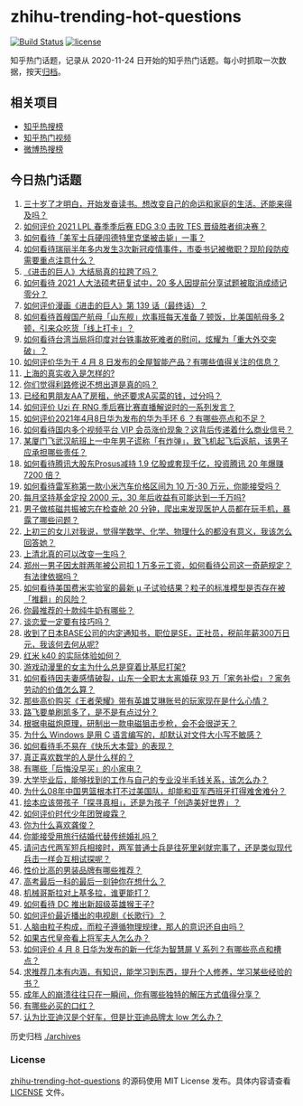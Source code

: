 # zhihu-trending-hot-questions

[![Build Status](https://github.com/justjavac/zhihu-trending-hot-questions/workflows/ci/badge.svg?branch=master)](https://github.com/justjavac/zhihu-trending-hot-questions/actions)
[![license](https://img.shields.io/github/license/justjavac/zhihu-trending-hot-questions)](https://github.com/justjavac/zhihu-trending-hot-questions/blob/master/LICENSE)

知乎热门话题，记录从 2020-11-24 日开始的知乎热门话题。每小时抓取一次数据，按天[归档](./archives)。

## 相关项目

- [知乎热搜榜](https://github.com/justjavac/zhihu-trending-top-search)
- [知乎热门视频](https://github.com/justjavac/zhihu-trending-hot-video)
- [微博热搜榜](https://github.com/justjavac/weibo-trending-hot-search)

## 今日热门话题

<!-- BEGIN -->
<!-- 最后更新时间 Fri Apr 09 2021 02:10:01 GMT+0800 (China Standard Time) -->
1. [三十岁了才明白，开始发奋读书。想改变自己的命运和家庭的生活。还能来得及吗？](https://www.zhihu.com/question/359652140)
1. [如何评价 2021 LPL 春季季后赛 EDG 3:0 击败 TES 晋级胜者组决赛？](https://www.zhihu.com/question/453564980)
1. [如何看待「美军士兵硬闯德特里克堡被击毙」一事？](https://www.zhihu.com/question/453298081)
1. [如何看待瑞丽半年多内发生3次新冠疫情事件，市委书记被撤职？现阶段防疫需要重点注意什么？](https://www.zhihu.com/question/453501128)
1. [《进击的巨人》大结局真的拉跨了吗？](https://www.zhihu.com/question/453502359)
1. [如何看待 2021 人大法硕考研复试中，20 多人因提前分享试题被取消成绩记零分？](https://www.zhihu.com/question/453360850)
1. [如何评价漫画《进击的巨人》第 139 话（最终话）？](https://www.zhihu.com/question/453468442)
1. [如何看待首艘国产航母「山东舰」炊事班每天准备 7 顿饭，比美国航母多 2 顿，引来众吃货「线上打卡」？](https://www.zhihu.com/question/453339780)
1. [如何看待台湾当局将印度对台铁事故死难者的慰问，炫耀为「重大外交突破」？](https://www.zhihu.com/question/453431671)
1. [如何评价华为于 4 月 8 日发布的全屋智能产品？有哪些值得关注的信息？](https://www.zhihu.com/question/453594570)
1. [上海的真实收入是怎样的?](https://www.zhihu.com/question/35101882)
1. [你们觉得利路修说不想出道是真的吗？](https://www.zhihu.com/question/453360778)
1. [已经和男朋友AA了房租，他还要求A买菜的钱，过分吗？](https://www.zhihu.com/question/453271533)
1. [如何评价 Uzi 在 RNG 季后赛比赛直播解说时的一系列发言？](https://www.zhihu.com/question/453465622)
1. [如何评价2021年4月8日华为发布的华为手环 6 ？有哪些亮点和不足？](https://www.zhihu.com/question/453597915)
1. [如何看待国内多个视频平台 VIP 会员涨价现象？这背后传递着什么商业信号？](https://www.zhihu.com/question/453553720)
1. [某厦门飞武汉航班上一中年男子谎称「有炸弹」，致飞机起飞后返航，该男子应承担哪些责任？](https://www.zhihu.com/question/453520554)
1. [如何看待腾讯大股东Prosus减持 1.9 亿股或套现千亿，投资腾讯 20 年爆赚 7200 倍？](https://www.zhihu.com/question/453430449)
1. [如何看待雷军称第一款小米汽车价格区间为 10 万-30 万元，你能接受吗？](https://www.zhihu.com/question/453254451)
1. [每月坚持基金定投 2000 元，30 年后收益有可能达到一千万吗?](https://www.zhihu.com/question/450007148)
1. [男子做核磁共振被忘在检查舱 20 分钟，爬出来发现医护人员都在玩手机，暴露了哪些问题？](https://www.zhihu.com/question/453486956)
1. [上初三的女儿对我说，觉得学数学、化学、物理什么的都没有意义，我该怎么回答她？](https://www.zhihu.com/question/450686559)
1. [上清北真的可以改变一生吗？](https://www.zhihu.com/question/300213917)
1. [郑州一男子因太胖两年被公司扣 1 万多元工资，如何看待公司这一奇葩规定？有法律依据吗？](https://www.zhihu.com/question/453369976)
1. [如何看待美国费米实验室的最新 μ 子试验结果？粒子的标准模型是否存在被「推翻」的风险？](https://www.zhihu.com/question/453465762)
1. [你最推荐的十款纯牛奶有哪些？](https://www.zhihu.com/question/408586320)
1. [谈恋爱一定要有技巧吗？](https://www.zhihu.com/question/22235194)
1. [收到了日本BASE公司的内定通知书，职位是SE，正社员，税前年薪300万日元，我该何去何从呢?](https://www.zhihu.com/question/450000522)
1. [红米 k40 的实际体验如何？](https://www.zhihu.com/question/447692129)
1. [游戏动漫里的女主为什么总是穿着比基尼打架?](https://www.zhihu.com/question/453352120)
1. [如何看待因夫妻感情破裂，山东一全职太太离婚获 93 万「家务补偿」？家务劳动的价值怎么算？](https://www.zhihu.com/question/453330621)
1. [那些高价购买《王者荣耀》带有英雄艾琳账号的玩家现在是什么心情？](https://www.zhihu.com/question/453062922)
1. [路飞要单刷凯多了，是不是有点过分？](https://www.zhihu.com/question/453305120)
1. [根据电磁炮原理，研制出一款电磁狙击步枪，会不会很逆天？](https://www.zhihu.com/question/268533882)
1. [为什么 Windows 是用 C 语言编写的，却默认对文件大小写不敏感？](https://www.zhihu.com/question/443835000)
1. [如何看待毛不易在《快乐大本营》的表现？](https://www.zhihu.com/question/452779317)
1. [真正喜欢数学的人是什么样的？](https://www.zhihu.com/question/447537866)
1. [有哪些「后悔没早买」的小家电？](https://www.zhihu.com/question/434371494)
1. [大学毕业后，能够找到的工作与自己的专业没半毛钱关系，该怎么办？](https://www.zhihu.com/question/453483009)
1. [为什么08年中国男篮根本打不过美国队，却能和亚军西班牙打得难舍难分？](https://www.zhihu.com/question/453032303)
1. [绘本应该带孩子「探寻真相」，还是为孩子「创造美好世界」？](https://www.zhihu.com/question/451889918)
1. [如何评价时代少年团贺峻霖？](https://www.zhihu.com/question/416586656)
1. [你为什么喜欢龚俊？](https://www.zhihu.com/question/449309206)
1. [你能接受用旅行结婚代替传统婚礼吗？](https://www.zhihu.com/question/429842232)
1. [请问古代两军短兵相接时，两军普通士兵是往死里剁就完事了，还是类似现代兵击一样会互相试探呢？](https://www.zhihu.com/question/452917087)
1. [性价比高的男装品牌有哪些推荐？](https://www.zhihu.com/question/20386663)
1. [高考最后一科的最后一刻钟你在想什么？](https://www.zhihu.com/question/62859821)
1. [机械哥斯拉对上基多拉，谁更能打？](https://www.zhihu.com/question/451993570)
1. [如何看待 DC 推出新超级英雄猴王子?](https://www.zhihu.com/question/453287521)
1. [如何评价最近播出的电视剧《长歌行》？](https://www.zhihu.com/question/452768831)
1. [人脑由粒子构成，而粒子遵循物理规律，那人的意识还自由吗？](https://www.zhihu.com/question/450868629)
1. [如果古代皇帝看上将军夫人怎么办？](https://www.zhihu.com/question/451984693)
1. [如何评价 4 月 8 日华为发布的新一代华为智慧屏 V 系列？有哪些亮点和槽点？](https://www.zhihu.com/question/453578081)
1. [求推荐几本有内涵，有知识，能学习到东西，提升个人修养，学习某些经验的书？](https://www.zhihu.com/question/447926658)
1. [成年人的崩溃往往只在一瞬间，你有哪些独特的解压方式值得分享？](https://www.zhihu.com/question/453503298)
1. [有哪些必买的口红？](https://www.zhihu.com/question/442011507)
1. [认为比亚迪汉是个好车，但是比亚迪品牌太 low 怎么办？](https://www.zhihu.com/question/431492053)
<!-- END -->

历史归档 [./archives](./archives)

### License

[zhihu-trending-hot-questions](https://github.com/justjavac/zhihu-trending-hot-questions) 的源码使用 MIT License 发布。具体内容请查看 [LICENSE](./LICENSE) 文件。
